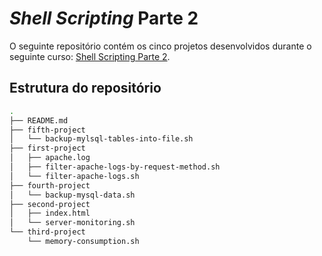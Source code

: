 # _Shell Scripting_ Parte 2

O seguinte repositório contém os cinco projetos desenvolvidos durante o seguinte curso: [Shell Scripting Parte 2](https://cursos.alura.com.br/course/shellscripting-parte-2).

## Estrutura do repositório

```sh
.
├── README.md
├── fifth-project
│   └── backup-mylsql-tables-into-file.sh
├── first-project
│   ├── apache.log
│   ├── filter-apache-logs-by-request-method.sh
│   └── filter-apache-logs.sh
├── fourth-project
│   └── backup-mysql-data.sh
├── second-project
│   ├── index.html
│   └── server-monitoring.sh
└── third-project
    └── memory-consumption.sh
```
